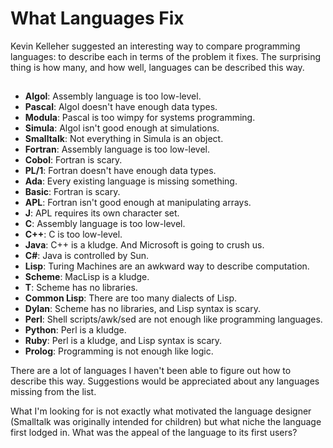 # What Languages Fix

Kevin Kelleher suggested an interesting way to compare programming languages: to describe each in terms of the problem it fixes. The surprising thing is how many, and how well, languages can be described this way.

## 

* **Algol**: Assembly language is too low-level.
* **Pascal**: Algol doesn't have enough data types.
* **Modula**: Pascal is too wimpy for systems programming.
* **Simula**: Algol isn't good enough at simulations.
* **Smalltalk**: Not everything in Simula is an object.
* **Fortran**: Assembly language is too low-level.
* **Cobol**: Fortran is scary.
* **PL/1**: Fortran doesn't have enough data types.
* **Ada**: Every existing language is missing something.
* **Basic**: Fortran is scary.
* **APL**: Fortran isn't good enough at manipulating arrays.
* **J**: APL requires its own character set.
* **C**: Assembly language is too low-level.
* **C++**: C is too low-level.
* **Java**: C++ is a kludge. And Microsoft is going to crush us.
* **C#**: Java is controlled by Sun.
* **Lisp**: Turing Machines are an awkward way to describe computation.
* **Scheme**: MacLisp is a kludge.
* **T**: Scheme has no libraries.
* **Common Lisp**: There are too many dialects of Lisp.
* **Dylan**: Scheme has no libraries, and Lisp syntax is scary.
* **Perl**: Shell scripts/awk/sed are not enough like programming languages.
* **Python**: Perl is a kludge.
* **Ruby**: Perl is a kludge, and Lisp syntax is scary.
* **Prolog**: Programming is not enough like logic.

There are a lot of languages I haven't been able to figure out how to describe this way. Suggestions would be appreciated about any languages missing from the list.

What I'm looking for is not exactly what motivated the language designer (Smalltalk was originally intended for children) but what niche the language first lodged in. What was the appeal of the language to its first users?